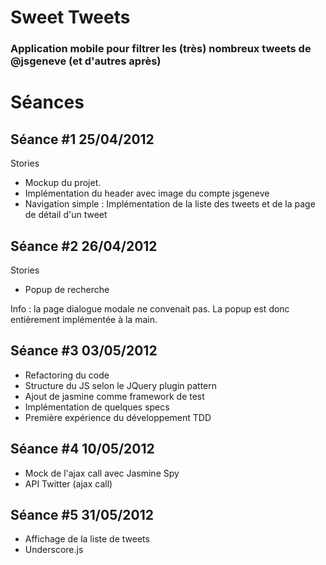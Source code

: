 # Sweet Tweets
### Application mobile pour filtrer les (très) nombreux tweets de @jsgeneve (et d'autres après)


# Séances

## Séance #1 25/04/2012

Stories

* Mockup du projet.
* Implémentation du header avec image du compte jsgeneve
* Navigation simple : Implémentation de la liste des tweets et de la page de détail d'un tweet

## Séance #2 26/04/2012

Stories

* Popup de recherche

Info : la page dialogue modale ne convenait pas. La popup est donc entièrement implémentée à la main.

## Séance #3 03/05/2012

* Refactoring du code
* Structure du JS selon le JQuery plugin pattern
* Ajout de jasmine comme framework de test
* Implémentation de quelques specs
* Première expérience du développement TDD

## Séance #4 10/05/2012

* Mock de l'ajax call avec Jasmine Spy
* API Twitter (ajax call)

## Séance #5 31/05/2012

* Affichage de la liste de tweets
* Underscore.js


